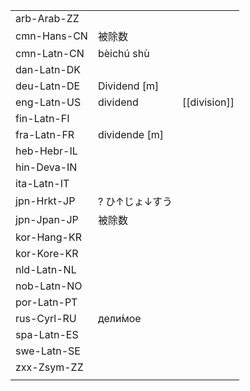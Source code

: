 | | | |
|-|-|-|
| arb-Arab-ZZ |  |  |
| cmn-Hans-CN | 被除数 |  |
| cmn-Latn-CN | bèichú shù |  |
| dan-Latn-DK |  |  |
| deu-Latn-DE | Dividend [m] |  |
| eng-Latn-US | dividend | [[division]] |
| fin-Latn-FI |  |  |
| fra-Latn-FR | dividende [m] |  |
| heb-Hebr-IL |  |  |
| hin-Deva-IN |  |  |
| ita-Latn-IT |  |  |
| jpn-Hrkt-JP | ? ひ↑じょ↓すう |  |
| jpn-Jpan-JP | 被除数 |  |
| kor-Hang-KR |  |  |
| kor-Kore-KR |  |  |
| nld-Latn-NL |  |  |
| nob-Latn-NO |  |  |
| por-Latn-PT |  |  |
| rus-Cyrl-RU | дели́мое |  |
| spa-Latn-ES |  |  |
| swe-Latn-SE |  |  |
| zxx-Zsym-ZZ |  |  |
|  |  |  |
